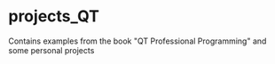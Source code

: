 # projects_QT
Contains examples from the book "QT Professional Programming" and some personal projects
